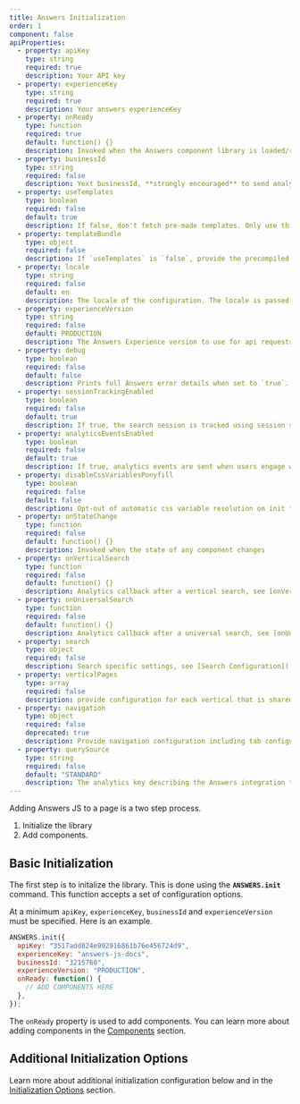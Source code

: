 ```yaml
---
title: Answers Initialization
order: 1
component: false
apiProperties:
  - property: apiKey
    type: string
    required: true
    description: Your API key
  - property: experienceKey
    type: string
    required: true
    description: Your answers experienceKey  
  - property: onReady
    type: function
    required: true
    default: function() {}
    description: Invoked when the Answers component library is loaded/ready
  - property: businessId
    type: string
    required: false
    description: Yext businessId, **strongly encouraged** to send analytics requests.     
  - property: useTemplates
    type: boolean
    required: false
    default: true
    description: If false, don't fetch pre-made templates. Only use this if you plan to implement custom renders for every component!    
  - property: templateBundle
    type: object
    required: false
    description: If `useTemplates` is `false`, provide the precompiled templates here.
  - property: locale
    type: string
    required: false
    default: en
    description: The locale of the configuration. The locale is passed to the api request, and will affect how queries are interpreted and the results returned.
  - property: experienceVersion
    type: string
    required: false
    default: PRODUCTION
    description: The Answers Experience version to use for api requests. Can be a label or version number. 
  - property: debug
    type: boolean
    required: false
    default: false
    description: Prints full Answers error details when set to `true`.
  - property: sessionTrackingEnabled
    type: boolean
    required: false
    default: true
    description: If true, the search session is tracked using session storage and session cookies. If false, there is no tracking. Can also be set using the `setSessionSessionOption(bool)` function.
  - property: analyticsEventsEnabled
    type: boolean
    required: false
    default: true
    description: If true, analytics events are sent when users engage with the experience. If false, no analytics events are set. Can also be set using the `setAnalyticsOptIn(bool)` function.
  - property: disableCssVariablesPonyfill
    type: boolean
    required: false
    default: false
    description: Opt-out of automatic css variable resolution on init for legacy browsers
  - property: onStateChange
    type: function
    required: false
    default: function() {}
    description: Invoked when the state of any component changes 
  - property: onVerticalSearch
    type: function
    required: false
    default: function() {}
    description: Analytics callback after a vertical search, see [onVerticalSearch Configuration](../../initialization-options/on-vertical-search) for additional details 
  - property: onUniversalSearch
    type: function
    required: false
    default: function() {}
    description: Analytics callback after a universal search, see [onUniversalSearch Configuration](../../initialization-options/on-universal-search) for additional details 
  - property: search
    type: object
    required: false
    description: Search specific settings, see [Search Configuration](../../initialization-options/search). 
  - property: verticalPages
    type: array
    required: false
    description: provide configuration for each vertical that is shared across components, see [Vertical Pages Configuration](../../initialization-options/vertical-pages).
  - property: navigation
    type: object
    required: false
    deprecated: true
    description: Provide navigation configuration including tab configurations. Use `verticalPages` instead.
  - property: querySource
    type: string
    required: false
    default: "STANDARD"
    description: The analytics key describing the Answers integration type. Accepts 'STANDARD', 'OVERLAY', or arbitrary strings. Can be updated using `ANSWERS.setQuerySource(string)`.
---
```





Adding Answers JS to a page is a two step process.

1. Initialize the library
2. Add components.

## Basic Initialization

The first step is to initalize the library. This is done using the **`ANSWERS.init`** command.
This function accepts a set of configuration options.

At a minimum `apiKey`, `experienceKey`, `businessId` and `experienceVersion` must be specified.
Here is an example.

```js
ANSWERS.init({
  apiKey: "3517add824e992916861b76e456724d9",
  experienceKey: "answers-js-docs",
  businessId: "3215760",
  experienceVersion: "PRODUCTION",
  onReady: function() {
    // ADD COMPONENTS HERE
  },
});
```

The `onReady` property is used to add components. You can learn more about adding components in the [Components](../components) section.

## Additional Initialization Options

Learn more about additional initialization configuration below and in the [Initialization Options](../../initialization-options) section.
